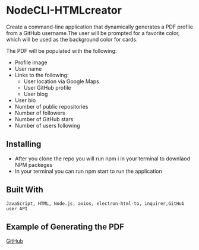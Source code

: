 # NodeCLI-HTMLcreator
Create a command-line application that dynamically generates a PDF profile from a GitHub username.The user will be prompted for a favorite color, which will be used as the background color for cards.

The PDF will be populated with the following:

* Profile image
* User name
* Links to the following:
  * User location via Google Maps
  * User GitHub profile
  * User blog
* User bio
* Number of public repositories
* Number of followers
* Number of GitHub stars
* Number of users following


## Installing
- After you clone the repo you will run npm i in your terminal to downlaod NPM packeges
- In your terminal you can run npm start to run the application

## Built With 
    JavaScript, HTML, Node.js, axios, electron-html-to, inquirer,GitHub user API

## Example of Generating the PDF
[GitHub](https://arvin-m.github.io/GitPdf-Profile)


